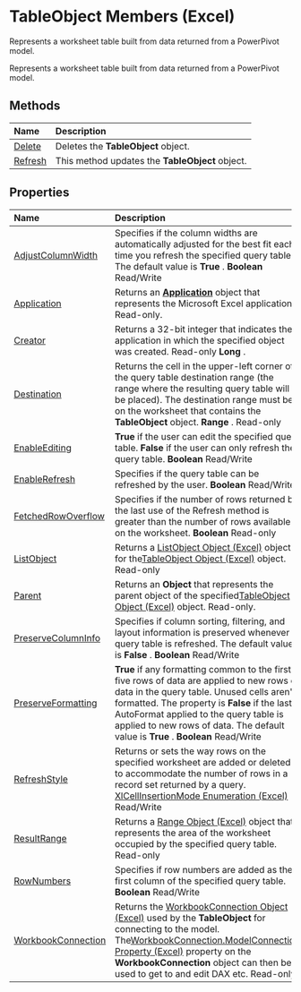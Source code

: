 
# TableObject Members (Excel)
Represents a worksheet table built from data returned from a PowerPivot model.

Represents a worksheet table built from data returned from a PowerPivot model.


## Methods



|**Name**|**Description**|
|:-----|:-----|
|[Delete](f22ff4b2-1353-f2cd-9405-c0b76a1804be.md)|Deletes the  **TableObject** object.|
|[Refresh](5f7e81a8-dab9-1434-1a9f-8abe86e09f20.md)|This method updates the  **TableObject** object.|

## Properties



|**Name**|**Description**|
|:-----|:-----|
|[AdjustColumnWidth](0e389572-16f8-6d3f-aa3e-af25efaba0c8.md)|Specifies if the column widths are automatically adjusted for the best fit each time you refresh the specified query table. The default value is  **True** . **Boolean** Read/Write|
|[Application](7150f52d-c871-12bc-89d8-42993844187d.md)|Returns an  **[Application](19b73597-5cf9-4f56-8227-b5211f657f6f.md)** object that represents the Microsoft Excel application. Read-only.|
|[Creator](978051f8-395f-a80b-b62f-ece1e78298f8.md)|Returns a 32-bit integer that indicates the application in which the specified object was created. Read-only  **Long** .|
|[Destination](2bf2e258-d289-2503-a87c-c68561cd1296.md)|Returns the cell in the upper-left corner of the query table destination range (the range where the resulting query table will be placed). The destination range must be on the worksheet that contains the  **TableObject** object. **Range** . Read-only|
|[EnableEditing](7548cc1c-1040-b293-006c-5502d2445197.md)| **True** if the user can edit the specified query table. **False** if the user can only refresh the query table. **Boolean** Read/Write|
|[EnableRefresh](f456c244-3d10-c3d4-84ed-c657cc5719e5.md)|Specifies if the query table can be refreshed by the user.  **Boolean** Read/Write|
|[FetchedRowOverflow](d11d528d-f82a-b7a1-066f-afaa6a2646e3.md)|Specifies if the number of rows returned by the last use of the Refresh method is greater than the number of rows available on the worksheet.  **Boolean** Read-only|
|[ListObject](13ad775d-20b1-ccbf-4d1a-0096815216c6.md)|Returns a [ListObject Object (Excel)](46de6c4f-8ce0-0c7d-da59-6e52f5eab612.md) object for the[TableObject Object (Excel)](afc981f4-155b-085a-3c17-c8d46c4d7037.md) object. Read-only|
|[Parent](d4ed98bf-f41c-d3b9-0770-d3fe93c0d382.md)|Returns an  **Object** that represents the parent object of the specified[TableObject Object (Excel)](afc981f4-155b-085a-3c17-c8d46c4d7037.md) object. Read-only.|
|[PreserveColumnInfo](eb9c65b5-587d-375c-0655-9bf78ce3dc85.md)|Specifies if column sorting, filtering, and layout information is preserved whenever a query table is refreshed. The default value is  **False** . **Boolean** Read/Write|
|[PreserveFormatting](1557f95d-3fef-52ae-750c-02370a10cfd2.md)| **True** if any formatting common to the first five rows of data are applied to new rows of data in the query table. Unused cells aren't formatted. The property is **False** if the last AutoFormat applied to the query table is applied to new rows of data. The default value is **True** . **Boolean** Read/Write|
|[RefreshStyle](bd01f56f-35a9-f397-ce00-574b97b4b401.md)|Returns or sets the way rows on the specified worksheet are added or deleted to accommodate the number of rows in a record set returned by a query. [XlCellInsertionMode Enumeration (Excel)](582f504f-8acf-c359-186e-35429192b6b0.md) Read/Write|
|[ResultRange](1fba8f22-8294-9e5d-f796-ea45ea87d974.md)|Returns a [Range Object (Excel)](b8207778-0dcc-4570-1234-f130532cc8cd.md) object that represents the area of the worksheet occupied by the specified query table. Read-only|
|[RowNumbers](08debc1f-8cf8-a1be-e35c-cec84e81499d.md)|Specifies if row numbers are added as the first column of the specified query table.  **Boolean** Read/Write|
|[WorkbookConnection](b48ba66d-c5df-33d7-bb37-18f31618d4ad.md)|Returns the [WorkbookConnection Object (Excel)](5974dd57-7671-cd55-3f8f-6a76fa938317.md) used by the **TableObject** for connecting to the model. The[WorkbookConnection.ModelConnection Property (Excel)](c57e464a-40aa-2fc6-4368-79ad1661a3f9.md) property on the **WorkbookConnection** object can then be used to get to and edit DAX etc. Read-only|
